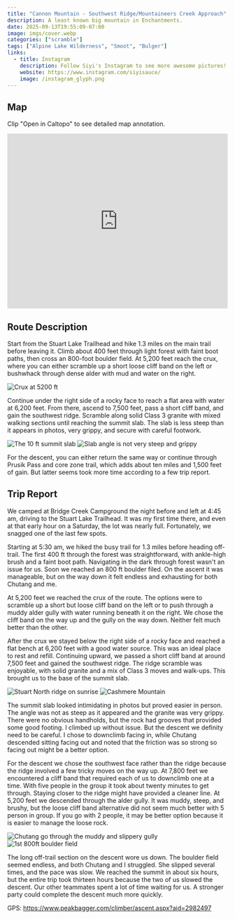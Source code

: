 ```yaml
---
title: "Cannon Mountain - Southwest Ridge/Mountaineers Creek Approach"
description: A least known big mountain in Enchantments.
date: 2025-09-13T19:55:09-07:00
image: imgs/cover.webp
categories: ["scramble"]
tags: ["Alpine Lake Wilderness", "Smoot", "Bulger"]
links:
  - title: Instagram
    description: Follow Siyi's Instagram to see more awesome pictures!
    website: https://www.instagram.com/siyisauce/
    image: /instagram_glyph.png
---
```

## Map
Clip "Open in Caltopo" to see detailed map annotation.
<iframe src="https://caltopo.com/m/NTM7GQR" width="100%" height="400px" frameBorder="0"></iframe>

## Route Description
Start from the Stuart Lake Trailhead and hike 1.3 miles on the main trail before leaving it. Climb about 400 feet through light forest with faint boot paths, then cross an 800-foot boulder field. At 5,200 feet reach the crux, where you can either scramble up a short loose cliff band on the left or bushwhack through dense alder with mud and water on the right. 

![Crux at 5200 ft](imgs/5200.webp)

Continue under the right side of a rocky face to reach a flat area with water at 6,200 feet. From there, ascend to 7,500 feet, pass a short cliff band, and gain the southwest ridge. Scramble along solid Class 3 granite with mixed walking sections until reaching the summit slab. The slab is less steep than it appears in photos, very grippy, and secure with careful footwork.

![The 10 ft summit slab](imgs/slab1.webp) ![Slab angle is not very steep and grippy](imgs/slab2.webp)

For the descent, you can either return the same way or continue through Prusik Pass and core zone trail, which adds about ten miles and 1,500 feet of gain. But latter seems took more time according to a few trip report.



## Trip Report
We camped at Bridge Creek Campground the night before and left at 4:45 am, driving to the Stuart Lake Trailhead. It was my first time there, and even at that early hour on a Saturday, the lot was nearly full. Fortunately, we snagged one of the last few spots.

Starting at 5:30 am, we hiked the busy trail for 1.3 miles before heading off-trail. The first 400 ft through the forest was straightforward, with ankle-high brush and a faint boot path. Navigating in the dark through forest wasn't an issue for us. Soon we reached an 800 ft boulder filed. On the ascent it was manageable, but on the way down it felt endless and exhausting for both Chutang and me.

At 5,200 feet we reached the crux of the route. The options were to scramble up a short but loose cliff band on the left or to push through a muddy alder gully with water running beneath it on the right. We chose the cliff band on the way up and the gully on the way down. Neither felt much better than the other.

After the crux we stayed below the right side of a rocky face and reached a flat bench at 6,200 feet with a good water source. This was an ideal place to rest and refill. Continuing upward, we passed a short cliff band at around 7,500 feet and gained the southwest ridge. The ridge scramble was enjoyable, with solid granite and a mix of Class 3 moves and walk-ups. This brought us to the base of the summit slab.

![Stuart North ridge on sunrise](imgs/stuart.webp) ![Cashmere Mountain](imgs/cashmere.webp)

The summit slab looked intimidating in photos but proved easier in person. The angle was not as steep as it appeared and the granite was very grippy. There were no obvious handholds, but the rock had grooves that provided some good footing. I climbed up without issue. But the descent we definity need to be careful. I chose to downclimb facing in, while Chutang descended sitting facing out and noted that the friction was so strong so facing out might be a better option.

For the descent we chose the southwest face rather than the ridge because the ridge involved a few tricky moves on the way up. At 7,800 feet we encountered a cliff band that required each of us to downclimb one at a time. With five people in the group it took about twenty minutes to get through. Staying closer to the ridge might have provided a cleaner line. At 5,200 feet we descended through the alder gully. It was muddy, steep, and brushy, but the loose cliff band alternative did not seem much better with 5 person in group. If you go with 2 people, it may be better option because it is easier to manage the loose rock.

![Chutang go through the muddy and slippery gully](imgs/bush.webp) ![1st 800ft boulder field](imgs/blouder.webp)

The long off-trail section on the descent wore us down. The boulder field seemed endless, and both Chutang and I struggled. She slipped several times, and the pace was slow. We reached the summit in about six hours, but the entire trip took thirteen hours because the two of us slowed the descent. Our other teammates spent a lot of time waiting for us. A stronger party could complete the descent much more quickly.

GPS: https://www.peakbagger.com/climber/ascent.aspx?aid=2982497
